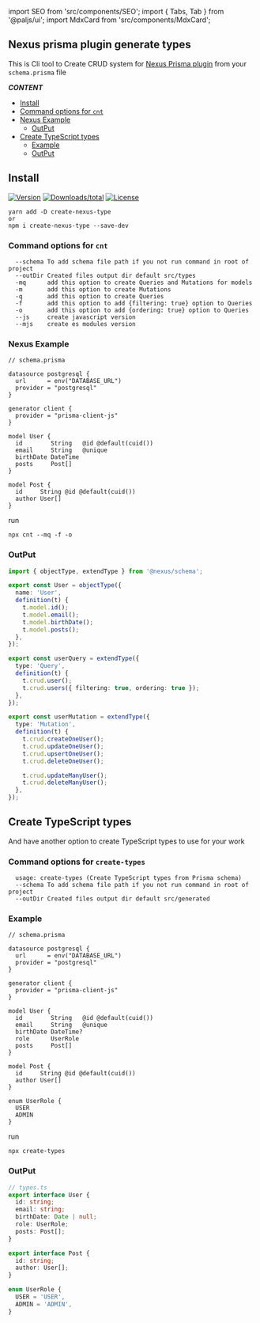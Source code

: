 import SEO from 'src/components/SEO';
import { Tabs, Tab } from '@paljs/ui';
import MdxCard from 'src/components/MdxCard';

<SEO title="Nexus prisma plugin generate types" />

<MdxCard>

## Nexus prisma plugin generate types

This is Cli tool to Create CRUD system for [Nexus Prisma plugin](https://www.nexusjs.org/#/plugins/prisma) from your `schema.prisma` file

**_CONTENT_**

- [Install](#install)
- [Command options for `cnt`](#command-options-for-cnt)
- [Nexus Example](#nexus-example)
  - [OutPut](#output)
- [Create TypeScript types](#create-typescript-types)
  - [Example](#example)
  - [OutPut](#output-1)

</MdxCard>

<MdxCard>

## Install

[![Version](https://img.shields.io/npm/v/create-nexus-type.svg)](https://npmjs.org/package/create-nexus-type)
[![Downloads/total](https://img.shields.io/npm/dt/create-nexus-type.svg)](https://npmjs.org/package/create-nexus-type)
[![License](https://img.shields.io/npm/l/create-nexus-type.svg)](https://paljs.com/)

```shell
yarn add -D create-nexus-type
or
npm i create-nexus-type --save-dev
```

### Command options for `cnt`

```
  --schema To add schema file path if you not run command in root of project
  --outDir Created files output dir default src/types
  -mq      add this option to create Queries and Mutations for models
  -m       add this option to create Mutations
  -q       add this option to create Queries
  -f       add this option to add {filtering: true} option to Queries
  -o       add this option to add {ordering: true} option to Queries
  --js     create javascript version
  --mjs    create es modules version
```

</MdxCard>

<MdxCard>

### Nexus Example

```prisma
// schema.prisma

datasource postgresql {
  url      = env("DATABASE_URL")
  provider = "postgresql"
}

generator client {
  provider = "prisma-client-js"
}

model User {
  id        String   @id @default(cuid())
  email     String   @unique
  birthDate DateTime
  posts     Post[]
}

model Post {
  id     String @id @default(cuid())
  author User[]
}
```

run

```shell
npx cnt --mq -f -o
```

### OutPut

```ts
import { objectType, extendType } from '@nexus/schema';

export const User = objectType({
  name: 'User',
  definition(t) {
    t.model.id();
    t.model.email();
    t.model.birthDate();
    t.model.posts();
  },
});

export const userQuery = extendType({
  type: 'Query',
  definition(t) {
    t.crud.user();
    t.crud.users({ filtering: true, ordering: true });
  },
});

export const userMutation = extendType({
  type: 'Mutation',
  definition(t) {
    t.crud.createOneUser();
    t.crud.updateOneUser();
    t.crud.upsertOneUser();
    t.crud.deleteOneUser();

    t.crud.updateManyUser();
    t.crud.deleteManyUser();
  },
});
```

</MdxCard>

<MdxCard>

## Create TypeScript types

And have another option to create TypeScript types to use for your work

### Command options for `create-types`

```
  usage: create-types (Create TypeScript types from Prisma schema)
  --schema To add schema file path if you not run command in root of project
  --outDir Created files output dir default src/generated
```

### Example

```prisma
// schema.prisma

datasource postgresql {
  url      = env("DATABASE_URL")
  provider = "postgresql"
}

generator client {
  provider = "prisma-client-js"
}

model User {
  id        String   @id @default(cuid())
  email     String   @unique
  birthDate DateTime?
  role      UserRole
  posts     Post[]
}

model Post {
  id     String @id @default(cuid())
  author User[]
}

enum UserRole {
  USER
  ADMIN
}
```

run

```shell
npx create-types
```

### OutPut

```ts
// types.ts
export interface User {
  id: string;
  email: string;
  birthDate: Date | null;
  role: UserRole;
  posts: Post[];
}

export interface Post {
  id: string;
  author: User[];
}

enum UserRole {
  USER = 'USER',
  ADMIN = 'ADMIN',
}
```

</MdxCard>
